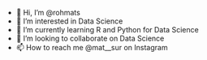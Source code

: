 - 👋 Hi, I’m @rohmats
- 👀 I’m interested in Data Science
- 🌱 I’m currently learning R and Python for Data Science
- 💞️ I’m looking to collaborate on Data Science
- 📫 How to reach me @mat__sur on Instagram

<!---
rohmats/rohmats is a ✨ special ✨ repository because its `README.md` (this file) appears on your GitHub profile.
You can click the Preview link to take a look at your changes.
--->
